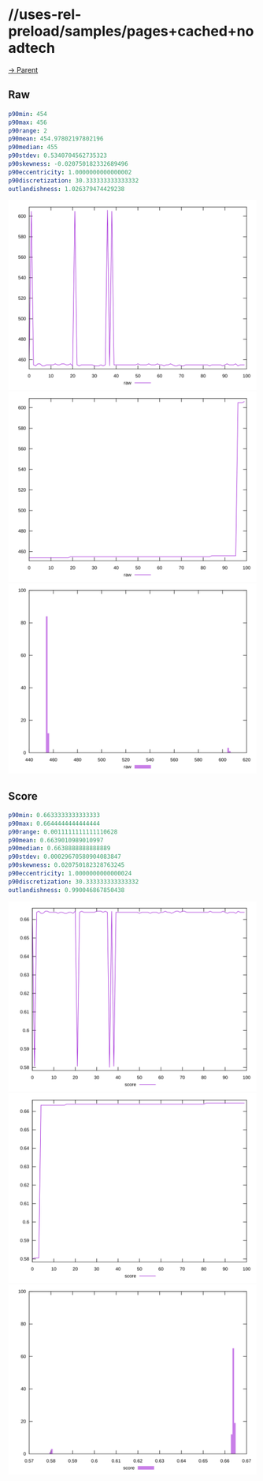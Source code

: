 
# //uses-rel-preload/samples/pages+cached+noadtech

[→ Parent](../..)


## Raw


```yaml
p90min: 454
p90max: 456
p90range: 2
p90mean: 454.97802197802196
p90median: 455
p90stdev: 0.5340704562735323
p90skewness: -0.020750182332689496
p90eccentricity: 1.0000000000000002
p90discretization: 30.333333333333332
outlandishness: 1.026379474429238

```

![PLOT: raw-values](./raw/values.svg)![PLOT: raw-sorted](./raw/sorted.svg)![PLOT: raw-histogram](./raw/histogram.svg)
## Score


```yaml
p90min: 0.6633333333333333
p90max: 0.6644444444444444
p90range: 0.0011111111111110628
p90mean: 0.6639010989010997
p90median: 0.6638888888888889
p90stdev: 0.00029670580904083847
p90skewness: 0.020750182328763245
p90eccentricity: 1.0000000000000024
p90discretization: 30.333333333333332
outlandishness: 0.990046867850438

```

![PLOT: score-values](./score/values.svg)![PLOT: score-sorted](./score/sorted.svg)![PLOT: score-histogram](./score/histogram.svg)